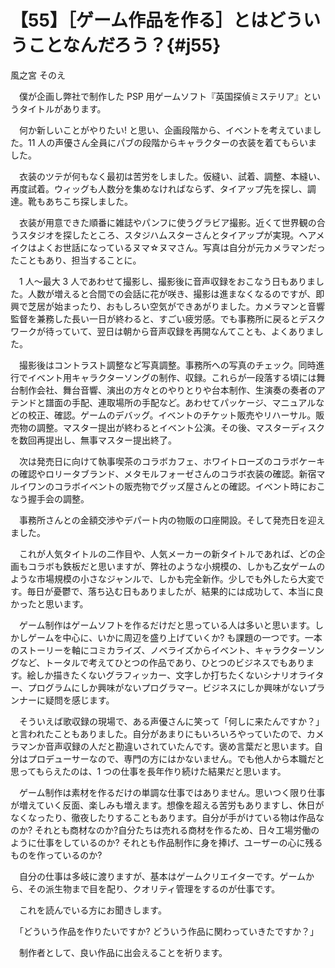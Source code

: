 # 【55】［ゲーム作品を作る］とはどういうことなんだろう？{#j55}

<div class="author">風之宮 そのえ</div>

　僕が企画し弊社で制作した PSP 用ゲームソフト『英国探偵ミステリア』というタイトルがあります。

　何か新しいことがやりたい! と思い、企画段階から、イベントを考えていました。11 人の声優さん全員にパブの段階からキャラクターの衣装を着てもらいました。

　衣装のツテが何もなく最初は苦労をしました。仮縫い、試着、調整、本縫い、再度試着。ウィッグも人数分を集めなければならず、タイアップ先を探し、調達。靴もあちこち探しました。

　衣装が用意できた順番に雑誌やパンフに使うグラビア撮影。近くて世界観の合うスタジオを探したところ、スタジハムスターさんとタイアップが実現。ヘアメイクはよくお世話になっているヌマ☆ヌマさん。写真は自分が元カメラマンだったこともあり、担当することに。

　1 人～最大 3 人であわせて撮影し、撮影後に音声収録をおこなう日もありました。人数が増えると合間での会話に花が咲き、撮影は進まなくなるのですが、即興で芝居が始まったり、おもしろい空気ができあがりました。カメラマンと音響監督を兼務した長い一日が終わると、すごい疲労感。でも事務所に戻るとデスクワークが待っていて、翌日は朝から音声収録を再開なんてことも、よくありました。

　撮影後はコントラスト調整など写真調整。事務所への写真のチェック。同時進行でイベント用キャラクターソングの制作、収録。これらが一段落する頃には舞台制作会社、舞台音響、演出の方々とのやりとりや台本制作、生演奏の奏者のアテンドと譜面の手配、連取場所の手配など。あわせてパッケージ、マニュアルなどの校正、確認。ゲームのデバッグ。イベントのチケット販売やリハーサル。販売物の調整。マスター提出が終わるとイベント公演。その後、マスターディスクを数回再提出し、無事マスター提出終了。

　次は発売日に向けて執事喫茶のコラボカフェ、ホワイトローズのコラボケーキの確認やロリータブランド、メタモルフォーゼさんのコラボ衣装の確認。新宿マルイワンのコラボイベントの販売物でグッズ屋さんとの確認。イベント時におこなう握手会の調整。

　事務所さんとの金額交渉やデパート内の物販の口座開設。そして発売日を迎えました。

　これが人気タイトルの二作目や、人気メーカーの新タイトルであれば、どの企画もコラボも鉄板だと思いますが、弊社のような小規模の、しかも乙女ゲームのような市場規模の小さなジャンルで、しかも完全新作。少しでも外したら大変です。毎日が憂鬱で、落ち込む日もありましたが、結果的には成功して、本当に良かったと思います。

　ゲーム制作はゲームソフトを作るだけだと思っている人は多いと思います。しかしゲームを中心に、いかに周辺を盛り上げていくか? も課題の一つです。一本のストーリーを軸にコミカライズ、ノベライズからイベント、キャラクターソングなど、トータルで考えてひとつの作品であり、ひとつのビジネスでもあります。絵しか描きたくないグラフィッカー、文字しか打ちたくないシナリオライター、プログラムにしか興味がないプログラマー。ビジネスにしか興味がないプランナーに疑問を感じます。

　そういえば歌収録の現場で、ある声優さんに笑って「何しに来たんですか？」と言われたこともありました。自分があまりにもいろいろやっていたので、カメラマンか音声収録の人だと勘違いされていたんです。褒め言葉だと思います。自分はプロデューサーなので、専門の方にはかないません。でも他人から本職だと思ってもらえたのは、1 つの仕事を長年作り続けた結果だと思います。

　ゲーム制作は素材を作るだけの単調な仕事ではありません。思いつく限り仕事が増えていく反面、楽しみも増えます。想像を超える苦労もありますし、休日がなくなったり、徹夜したりすることもあります。自分が手がけている物は作品なのか? それとも商材なのか?自分たちは売れる商材を作るため、日々工場労働のように仕事をしているのか? それとも作品制作に身を捧げ、ユーザーの心に残るものを作っているのか?

　自分の仕事は多岐に渡りますが、基本はゲームクリエイターです。ゲームから、その派生物まで目を配り、クオリティ管理をするのが仕事です。

　これを読んでいる方にお聞きします。

　「どういう作品を作りたいですか? どういう作品に関わっていきたですか？」

　制作者として、良い作品に出会えることを祈ります。
